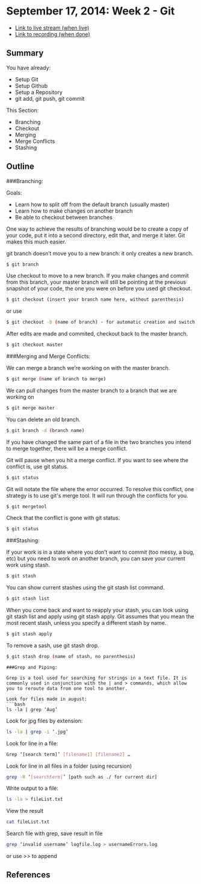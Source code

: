 # September 17, 2014: Week 2 - Git 

* [Link to live stream (when live)]()
* [Link to recording (when done)]()

## Summary
You have already:

- Setup Git
- Setup Github
- Setup a Repository
- git add, git push, git commit

This Section:

- Branching
- Checkout
- Merging
- Merge Conflicts
- Stashing


## Outline
###Branching:

Goals: 
- Learn how to split off from the default branch (usually master)
- Learn how to make changes on another branch
- Be able to checkout between branches 

One way to achieve the results of branching would be to create a copy of your code, put it into a second directory, edit that, and merge it later. Git makes this much easier.

git branch doesn’t move you to a new branch: it only creates a new branch.

```bash
$ git branch
```

Use checkout to move to a new branch. If you make changes and commit from this branch, your master branch will still be pointing at the previous snapshot of your code, the one you were on before you used git checkout.

```bash
$ git checkout (insert your branch name here, without parenthesis)
```
or use

```bash
$ git checkout -b (name of branch) - for automatic creation and switch
```

After edits are made and commited, checkout back to the master branch.

```bash
$ git checkout master
```

###Merging and Merge Conflicts:

We can merge a branch we’re working on with the master branch.

```bash
$ git merge (name of branch to merge)
```

We can pull changes from the master branch to a branch that we are working on

```bash
$ git merge master
```

You can delete an old branch.

```bash
$ git branch -d (branch name)
```

If you have changed the same part of a file in the two branches you intend to merge together, there will be a merge conflict. 

Git will pause when you hit a merge conflict. If you want to see where the conflict is, use git status.

```bash
$ git status
```

Git will notate the file where the error occurred. 
To resolve this conflict, one strategy is to use git's merge tool. It will run through the conflicts for you.

```bash
$ git mergetool
```

Check that the conflict is gone with git status.
```bash
$ git status
```


###Stashing:

If your work is in a state where you don’t want to commit (too messy, a bug, etc) but you need to work on another branch, you can save your current work using stash.

```bash
$ git stash
```

You can show current stashes using the git stash list command.

```bash
$ git stash list
```

When you come back and want to reapply your stash, you can look using git stash list and apply using git stash apply. Git assumes that you mean the most recent stash, unless you specify a different stash by name.

```bash
$ git stash apply
```

To remove a sash, use git stash drop.

```bash
$ git stash drop (name of stash, no parenthesis)
```

```
###Grep and Piping:

Grep is a tool used for searching for strings in a text file. It is commonly used in conjunction with the | and > commands, which allow you to reroute data from one tool to another.

Look for files made in august:
```bash
ls -la | grep ‘Aug’
```
Look for jpg files by extension:
```bash
ls -la | grep -i ‘.jpg’
```
Look for line in a file:
```bash
Grep ‘[search term]’ [filename1] [filename2] …
```
Look for line in all files in a folder (using recursion)
```bash
grep -R ‘[searchterm]’ [path such as ./ for current dir]
```
Write output to a file:
```bash
ls -la > fileList.txt
```
View the result
```bash
cat fileList.txt
```
Search file with grep, save result in file
```bash
grep ‘invalid username’ logfile.log > usernameErrors.log
```
or use >> to append


## References
